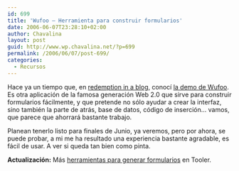 ```yaml
---
id: 699
title: 'Wufoo – Herramienta para construir formularios'
date: 2006-06-07T23:28:10+02:00
author: Chavalina
layout: post
guid: http://www.wp.chavalina.net/?p=699
permalink: /2006/06/07/post-699/
categories:
  - Recursos
---
```

Hace ya un tiempo que, en <a href="http://blog.codefront.net/archives/2006/03/26/wufoo-cool-ajax-form-builder/" target="_blank">redemption in a blog</a>, conocí <a href="http://wufoo.com/demo/" target="_blank">la demo de Wufoo</a>. Es otra aplicación de la famosa generación Web 2.0 que sirve para construir formularios fácilmente, y que pretende no sólo ayudar a crear la interfaz, sino también la parte de atrás, base de datos, código de inserción… vamos, que parece que ahorrará bastante trabajo. 

Planean tenerlo listo para finales de Junio, ya veremos, pero por ahora, se puede probar, a mi me ha resultado una experiencia bastante agradable, es fácil de usar. A ver si queda tan bien como pinta.

**Actualización:** Más <a href="http://www.tooler.com.ar/2006/03/19/herramientas-online-para-generar-formularios-web/" target="_blank">herramientas para generar formularios</a> en Tooler.